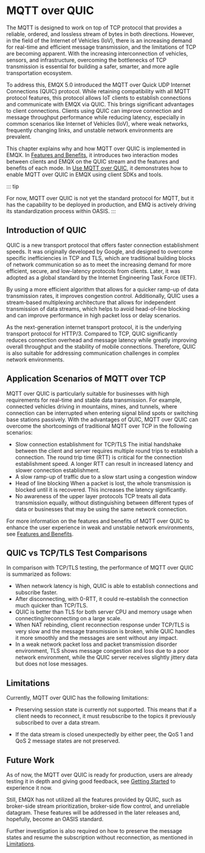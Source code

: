 # MQTT over QUIC

The MQTT is designed to work on top of TCP protocol that provides a reliable, ordered, and lossless stream of bytes in both directions. However, in the field of the Internet of Vehicles (IoV), there is an increasing demand for real-time and efficient message transmission, and the limitations of TCP are becoming apparent. With the increasing interconnection of vehicles, sensors, and infrastructure, overcoming the bottlenecks of TCP transmission is essential for building a safer, smarter, and more agile transportation ecosystem.

To address this, EMQX 5.0 introduced the MQTT over Quick UDP Internet Connections (QUIC) protocol. While retaining compatibility with all MQTT protocol features, this protocol allows IoT clients to establish connections and communicate with EMQX via QUIC. This brings significant advantages to client connections. Clients using QUIC can improve connection and message throughput performance while reducing latency, especially in common scenarios like Internet of Vehicles (IoV), where weak networks, frequently changing links, and unstable network environments are prevalent. 

This chapter explains why and how MQTT over QUIC is implemented in EMQX. In [Features and Benefits](./features-mqtt-over-quic.md), it introduces two interaction modes between clients and EMQX on the QUIC stream and the features and benefits of each mode. In [Use MQTT over QUIC](./getting-started.md), it demonstrates how to enable MQTT over QUIC in EMQX using client SDKs and tools.

::: tip

For now, MQTT over QUIC is not yet the standard protocol for MQTT, but it has the capability to be deployed in production, and EMQ is actively driving its standardization process within OASIS.
:::

## Introduction of QUIC

QUIC is a new transport protocol that offers faster connection establishment speeds. It was originally developed by Google, and designed to overcome specific inefficiencies in TCP and TLS, which are traditional building blocks of network communication so as to meet the increasing demand for more efficient, secure, and low-latency protocols from clients. Later, it was adopted as a global standard by the Internet Engineering Task Force (IETF).

By using a more efficient algorithm that allows for a quicker ramp-up of data transmission rates, it improves congestion control. Additionally, QUIC uses a stream-based multiplexing architecture that allows for independent transmission of data streams, which helps to avoid head-of-line blocking and can improve performance in high packet loss or delay scenarios.

As the next-generation internet transport protocol, it is the underlying transport protocol for HTTP/3. Compared to TCP, QUIC significantly reduces connection overhead and message latency while greatly improving overall throughput and the stability of mobile connections. Therefore, QUIC is also suitable for addressing communication challenges in complex network environments.

## Application Scenarios of MQTT over TCP

MQTT over QUIC is particularly suitable for businesses with high requirements for real-time and stable data transmission. For example, connected vehicles driving in mountains, mines, and tunnels, where connection can be interrupted when entering signal blind spots or switching base stations passively. With the advantages of QUIC, MQTT over QUIC can overcome the shortcomings of traditional MQTT over TCP in the following scenarios: 

- Slow connection establishment for TCP/TLS
  The initial handshake between the client and server requires multiple round trips to establish a connection. The round trip time (RTT)  is critical for the connection establishment speed. A longer RTT can result in increased latency and slower connection establishment.
- A slow ramp-up of traffic due to a slow start using a congestion window 
- Head of line blocking
  When a packet is lost, the whole transmission is blocked until it is recovered. This increases the latency significantly.
- No awareness of the upper layer protocols
  TCP treats all data transmission equally, without distinguishing between different types of data or businesses that may be using the same network connection.

For more information on the features and benefits of MQTT over QUIC to enhance the user experience in weak and unstable network environments, see [Features and Benefits](./features-mqtt-over-quic.md).

## QUIC vs TCP/TLS Test Comparisons

In comparison with TCP/TLS testing, the performance of MQTT over QUIC is summarized as follows:

- When network latency is high, QUIC is able to establish connections and subscribe faster.
- After disconnecting, with 0-RTT, it could re-establish the connection much quicker than TCP/TLS.
- QUIC is better than TLS for both server CPU and memory usage when connecting/reconnecting on a large scale.
- When NAT rebinding, client reconnection response under TCP/TLS is very slow and the message transmission is broken, while QUIC handles it more smoothly and the messages are sent without any impact.
- In a weak network packet loss and packet transmission disorder environment, TLS shows message congestion and loss due to a poor network environment, while the QUIC server receives slightly jittery data but does not lose messages.

## Limitations

Currently, MQTT over QUIC has the following limitations:

- Preserving session state is currently not supported. This means that if a client needs to reconnect, it must resubscribe to the topics it previously subscribed to over a data stream.


- If the data stream is closed unexpectedly by either peer, the QoS 1 and QoS 2 message states are not preserved. 

## Future Work

As of now, the MQTT over QUIC is ready for production, users are already testing it in depth and giving good feedback, see [Getting Started](./getting-started.md) to experience it now.

Still, EMQX has not utilized all the features provided by QUIC, such as broker-side stream prioritization, broker-side flow control, and unreliable datagram. These features will be addressed in the later releases and, hopefully, become an OASIS standard.

Further investigation is also required on how to preserve the message states and resume the subscription without reconnection, as mentioned in [Limitations](#limitations). 
